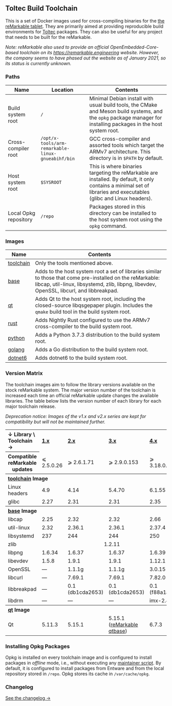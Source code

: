 ## Toltec Build Toolchain

This is a set of Docker images used for cross-compiling binaries for the [the reMarkable tablet](https://remarkable.com/).
They are primarily aimed at providing reproducible build environments for [Toltec](https://github.com/toltec-dev/toltec) packages.
They can also be useful for any project that needs to be built for the reMarkable.

_Note: reMarkable also used to provide an official OpenEmbedded-Core-based toolchain on its <https://remarkable.engineering> website._
_However, the company seems to have phased out the  website as of January 2021, so its status is currently unknown._

### Paths

Name                  | Location   | Contents
--------------------- | ---------- | -------
Build system root     | `/`        | Minimal Debian install with usual build tools, the CMake and Meson build systems, and the `opkg` package manager for installing packages in the host system root.
Cross-compiler root   | `/opt/x-tools/arm-remarkable-linux-gnueabihf/bin` | GCC cross-compiler and assorted tools which target the ARMv7 architecture. This directory is in `$PATH` by default.
Host system root      | `$SYSROOT` | This is where binaries targeting the reMarkable are installed. By default, it only contains a minimal set of libraries and executables (glibc and Linux headers).
Local Opkg repository | `/repo`    | Packages stored in this directory can be installed to the host system root using the `opkg` command.

### Images

Name | Contents
---- | -------
[toolchain](https://github.com/orgs/toltec-dev/packages/container/package/toolchain) | Only the tools mentioned above.
[base](https://github.com/orgs/toltec-dev/packages/container/package/base) | Adds to the host system root a set of libraries similar to those that come pre-installed on the reMarkable: libcap, util-linux, libsystemd, zlib, libpng, libevdev, OpenSSL, libcurl, and libbreakpad.
[qt](https://github.com/orgs/toltec-dev/packages/container/package/qt) | Adds Qt to the host system root, including the closed-source libqsgepaper plugin. Includes the `qmake` build tool in the build system root.
[rust](https://github.com/orgs/toltec-dev/packages/container/package/rust) | Adds Nightly Rust configured to use the ARMv7 cross-compiler to the build system root.
[python](https://github.com/orgs/toltec-dev/packages/container/package/python) | Adds a Python 3.7.3 distribution to the build system root.
[golang](https://github.com/orgs/toltec-dev/packages/container/package/golang) | Adds a Go distribution to the build system root.
[dotnet6](https://github.com/orgs/toltec-dev/packages/container/package/dotnet6) | Adds dotnet6 to the build system root.

### Version Matrix

The toolchain images aim to follow the library versions available on the stock reMarkable system.
The major version number of the toolchain is increased each time an official reMarkable update changes the available libraries.
The table below lists the version number of each library for each major toolchain release.

_Deprecation notice: Images of the v1.x and v2.x series are kept for compatibility but will not be maintained further._

<table>
    <tr>
        <th align="left">↓ Library \ Toolchain →</th>
        <th align="left"><a href="https://github.com/toltec-dev/toolchain/tree/v1.x">1.x</a></td>
        <th align="left"><a href="https://github.com/toltec-dev/toolchain/tree/v2.x">2.x</a></td>
        <th align="left"><a href="https://github.com/toltec-dev/toolchain/tree/v3.x">3.x</a></td>
        <th align="left"><a href="https://github.com/toltec-dev/toolchain/tree/v4.x">4.x</a></td>
    </tr>
    <tr>
        <th>Compatible reMarkable updates</td>
        <td>⩽ 2.5.0.26</td>
        <td>⩾ 2.6.1.71</td>
        <td>⩾ 2.9.0.153</td>
        <td>⩾ 3.18.0.153</td>
    </tr>
    <tr>
        <th colspan="5" align="left">
            <a href="https://github.com/orgs/toltec-dev/packages/container/package/toolchain">toolchain</a> Image
        </th>
    </tr>
    <tr>
        <td>Linux headers</td>
        <td>4.9</td>
        <td>4.14</td>
        <td>5.4.70</td>
        <td>6.1.55</td>
    </tr>
    <tr>
        <td>glibc</td>
        <td>2.27</td>
        <td>2.31</td>
        <td>2.31</td>
        <td>2.35</td>
    </tr>
    <tr>
        <th colspan="5" align="left">
            <a href="https://github.com/orgs/toltec-dev/packages/container/package/base">base</a> Image
        </th>
    </tr>
    <tr>
        <td>libcap</td>
        <td>2.25</td>
        <td>2.32</td>
        <td>2.32</td>
        <td>2.66</td>
    </tr>
    <tr>
        <td>util-linux</td>
        <td>2.32</td>
        <td>2.36.1</td>
        <td>2.36.1</td>
        <td>2.37.4</td>
    </tr>
    <tr>
        <td>libsystemd</td>
        <td>237</td>
        <td>244</td>
        <td>244</td>
        <td>250</td>
    </tr>
    <tr>
        <td>zlib</td>
        <td align=center colspan="4">1.2.11</td>
    </tr>
    <tr>
        <td>libpng</td>
        <td>1.6.34</td>
        <td>1.6.37</td>
        <td>1.6.37</td>
        <td>1.6.39</td>
    </tr>
    <tr>
        <td>libevdev</td>
        <td>1.5.8</td>
        <td>1.9.1</td>
        <td>1.9.1</td>
        <td>1.12.1</td>
    </tr>
    <tr>
        <td>OpenSSL</td>
        <td>—</td>
        <td>1.1.1g</td>
        <td>1.1.1g</td>
        <td>3.0.15</td>
    </tr>
    <tr>
        <td>libcurl</td>
        <td>—</td>
        <td>7.69.1</td>
        <td>7.69.1</td>
        <td>7.82.0</td>
    </tr>
    <tr>
        <td>libbreakpad</td>
        <td>—</td>
        <td>0.1 (db1cda2653)</td>
        <td>0.1 (db1cda2653)</td>
        <td>0.1 (f88a1aa2af)</td>
    </tr>
    <tr>
        <td>libdrm</td>
        <td>—</td>
        <td>—</td>
        <td>—</td>
        <td>imx-2.4.109</td>
    </tr>
    <tr>
        <th colspan="5" align="left">
            <a href="https://github.com/orgs/toltec-dev/packages/container/package/qt">qt</a> Image
        </th>
    </tr>
    <tr>
        <td>Qt</td>
        <td>5.11.3</td>
        <td>5.15.1</td>
        <td>5.15.1 (<a href="https://github.com/reMarkable/qtbase">reMarkable qtbase</a>)</td>
        <td>6.7.3</td>
    </tr>
</table>

### Installing Opkg Packages

Opkg is installed on every toolchain image and is configured to install packages in _offline_ mode, i.e., without executing any [maintainer script](https://www.debian.org/doc/debian-policy/ch-maintainerscripts.html).
By default, it is configured to install packages from Entware and from the local repository stored in `/repo`.
Opkg stores its cache in `/var/cache/opkg`.

### Changelog

[See the changelog →](CHANGELOG.md)
